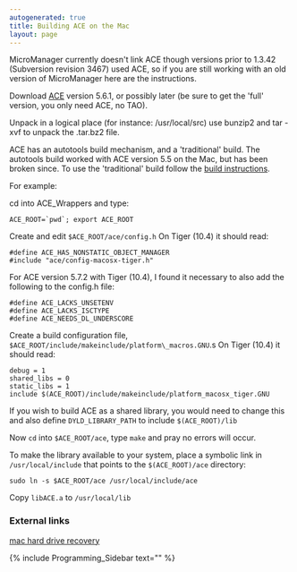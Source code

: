 ```yaml
---
autogenerated: true
title: Building ACE on the Mac
layout: page
---
```


MicroManager currently doesn't link ACE though versions prior to 1.3.42
(Subversion revision 3467) used ACE, so if you are still working with an
old version of MicroManager here are the instructions.

Download [ACE](http://download.dre.vanderbilt.edu/) version 5.6.1, or
possibly later (be sure to get the 'full' version, you only need ACE, no
TAO).

Unpack in a logical place (for instance: /usr/local/src) use bunzip2 and
tar -xvf to unpack the .tar.bz2 file.

ACE has an autotools build mechanism, and a 'traditional' build. The
autotools build worked with ACE version 5.5 on the Mac, but has been
broken since. To use the 'traditional' build follow the [build
instructions](http://www.dre.vanderbilt.edu/~schmidt/DOC_ROOT/ACE/ACE-INSTALL.html#aceinstall).

For example:

cd into ACE\_Wrappers and type:
```
ACE_ROOT=`pwd`; export ACE_ROOT
```
Create and edit `$ACE_ROOT/ace/config.h` On Tiger (10.4) it should read:

```
#define ACE_HAS_NONSTATIC_OBJECT_MANAGER
#include "ace/config-macosx-tiger.h"
```

For ACE version 5.7.2 with Tiger (10.4), I found it necessary to also
add the following to the config.h file:

```
#define ACE_LACKS_UNSETENV
#define ACE_LACKS_ISCTYPE
#define ACE_NEEDS_DL_UNDERSCORE
```

Create a build configuration file,
`$ACE_ROOT/include/makeinclude/platform\_macros.GNU`.s
On Tiger (10.4) it should read:

```
debug = 1
shared_libs = 0
static_libs = 1
include $(ACE_ROOT)/include/makeinclude/platform_macosx_tiger.GNU
```

If you wish to build ACE as a shared library, you would need to change
this and also define `DYLD_LIBRARY_PATH` to include `$(ACE_ROOT)/lib`

Now `cd` into `$ACE_ROOT/ace`, type `make` and pray no errors will occur.

To make the library available to your system, place a symbolic link in
`/usr/local/include` that points to the `$(ACE_ROOT)/ace` directory:  
```
sudo ln -s $ACE_ROOT/ace /usr/local/include/ace
```

Copy `libACE.a` to `/usr/local/lib`

### External links

[mac hard drive
recovery](http://mackeeper.zeobit.com/mac-photo-recovery)

{% include Programming_Sidebar text="" %}
